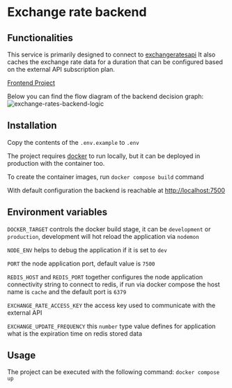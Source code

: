# Exchange rate backend

## Functionalities
This service is primarily designed to connect to [exchangeratesapi](http://api.exchangeratesapi.io) 
It also caches the exchange rate data for a duration that can be configured based on the external API subscription plan.

[Frontend Project](https://github.com/DSzuno/exchange-rate-frontend)

Below you can find the flow diagram of the backend decision graph:
![exchange-rates-backend-logic](https://github.com/DSzuno/exchange-rate-backend/assets/87638774/db88d658-0166-43e6-8c8e-2f3669326b61)



## Installation

Copy the contents of the `.env.example` to `.env`

The project requires [docker](https://www.docker.com/) to run locally, but it can be deployed in production with the container too. 

To create the container images, run `docker compose build` command

With default configuration the backend is reachable at [http://localhost:7500](http://localhost:7500)

## Environment variables

`DOCKER_TARGET` controls the docker build stage, it can be `development` or `production`, 
development will hot reload the application via `nodemon`

`NODE_ENV` helps to debug the application if it is set to `dev`

`PORT` the node application port, default value is `7500`

`REDIS_HOST` and `REDIS_PORT` together configures the node application connectivity string to connect to redis, 
if run via docker compose the host name is `cache` and the default port is `6379` 

`EXCHANGE_RATE_ACCESS_KEY` the access key used to communicate with the external API

`EXCHANGE_UPDATE_FREQUENCY` this `number` type value defines for application what is the expiration time on redis stored data

## Usage

The project can be executed with the following command: `docker compose up`
